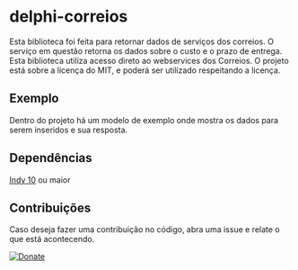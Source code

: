 # delphi-correios

  Esta biblioteca foi feita para retornar dados de serviços dos correios. O serviço em questão retorna os dados 
  sobre o custo e o prazo de entrega. Esta biblioteca utiliza acesso direto ao webservices dos Correios. O projeto está sobre a licença do MIT, e poderá ser utilizado respeitando a licença.

## Exemplo
	
  Dentro do projeto há um modelo de exemplo onde mostra os dados para serem inseridos e sua resposta.

## Dependências

  [Indy 10](http://www.indyproject.org/index.en.aspx) ou maior  
  
## Contribuições

  Caso deseja fazer uma contribuição no código, abra uma issue e relate o que está acontecendo.
  
[![Donate](https://img.shields.io/badge/Donate-PayPal-green.svg)](https://www.paypal.com/cgi-bin/webscr?cmd=_s-xclick&hosted_button_id=ESCVYR6BAB9EW)
